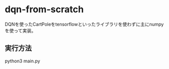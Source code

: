 # dqn-from-scratch

DQNを使ったCartPoleをtensorflowといったライブラリを使わずに主にnumpyを使って実装。

## 実行方法
python3 main.py
